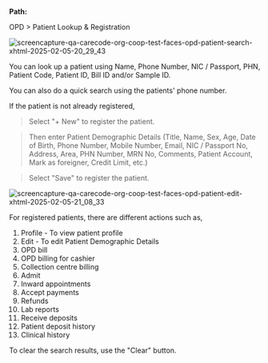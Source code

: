 **Path:**

OPD > Patient Lookup & Registration

![screencapture-qa-carecode-org-coop-test-faces-opd-patient-search-xhtml-2025-02-05-20_29_43](https://github.com/user-attachments/assets/79e39702-f04e-45dd-ad33-277ede18abd5)


You can look up a patient using Name, Phone Number, NIC / Passport, PHN, Patient Code, Patient ID, Bill ID and/or Sample ID. 

You can also do a quick search using the patients' phone number.

If the patient is not already registered, 

> Select "+ New"  to register the patient.

> Then enter Patient Demographic Details (Title, Name, Sex, Age, Date of Birth, Phone Number, Mobile Number, Email, NIC / Passport No, Address, Area, PHN Number, MRN No, Comments, Patient Account, Mark as foreigner, Credit Limit, etc.)

> Select "Save" to register the patient.

![screencapture-qa-carecode-org-coop-test-faces-opd-patient-edit-xhtml-2025-02-05-21_08_33](https://github.com/user-attachments/assets/f2eb857f-5fa0-4e4b-8ef4-547cf586586c)

For registered patients, there are different actions such as,
1. Profile - To view patient profile 
2. Edit - To edit Patient Demographic Details
3. OPD bill 
4. OPD billing for cashier 
5. Collection centre billing
6. Admit
7. Inward appointments
8. Accept payments
9. Refunds
10. Lab reports 
11. Receive deposits
12. Patient deposit history 
13. Clinical history 

To clear the search results, use the "Clear" button.





 


 